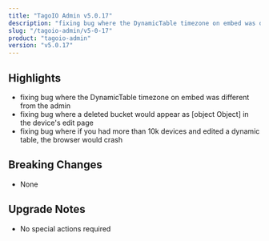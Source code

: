 ```yaml
---
title: "TagoIO Admin v5.0.17"
description: "fixing bug where the DynamicTable timezone on embed was different from the admin"
slug: "/tagoio-admin/v5-0-17"
product: "tagoio-admin"
version: "v5.0.17"
---
```


## Highlights

- fixing bug where the DynamicTable timezone on embed was different from the admin
- fixing bug where a deleted bucket would appear as [object Object] in the device's edit page
- fixing bug where if you had more than 10k devices and edited a dynamic table, the browser would crash

## Breaking Changes

- None

## Upgrade Notes

- No special actions required
